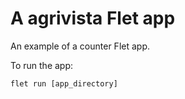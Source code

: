 # A agrivista Flet app

An example of a counter Flet app.

To run the app:

```
flet run [app_directory]
```